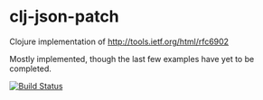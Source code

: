 clj-json-patch
==============

Clojure implementation of http://tools.ietf.org/html/rfc6902

Mostly implemented, though the last few examples have yet to be completed.

[![Build Status](https://travis-ci.org/daviddpark/clj-json-patch.png)](https://travis-ci.org/daviddpark/clj-json-patch)
